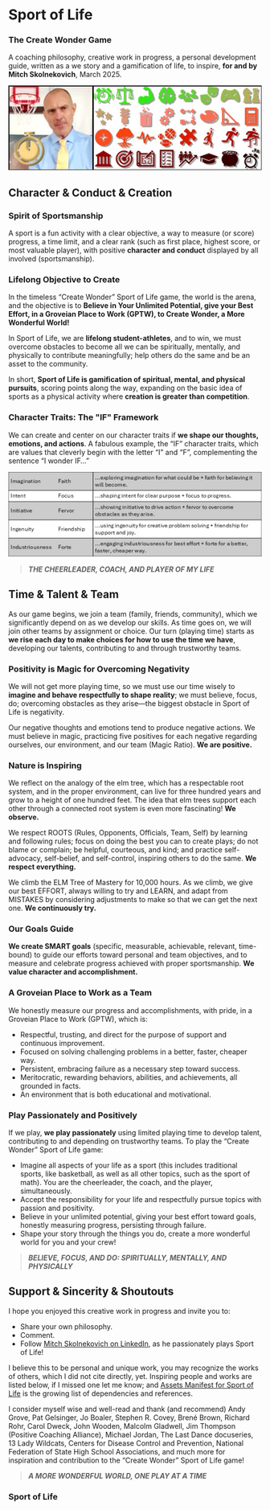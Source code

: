   
  
# Sport of Life
### The Create Wonder Game  
A coaching philosophy, creative work in progress, a personal development guide, written as a we story and a gamification of life, to inspire, **for and by Mitch Skolnekovich**, March 2025.

![image of coach mith with simple, inspirational icons](assets/sport_of_life_icons_skolnekovich_photo.jpg)

## Character & Conduct & Creation
### Spirit of Sportsmanship
A sport is a fun activity with a clear objective, a way to measure (or score) progress, a time limit, and a clear rank (such as first place, highest score, or most valuable player), with positive **character and conduct** displayed by all involved (sportsmanship).

### Lifelong Objective to Create
In the timeless “Create Wonder” Sport of Life game, the world is the arena, and the objective is to **Believe in Your Unlimited Potential, give your Best Effort, in a Groveian Place to Work (GPTW), to Create Wonder, a More Wonderful World!**

In Sport of Life, we are **lifelong student-athletes**, and to win, we must overcome obstacles to become all we can be spiritually, mentally, and physically to contribute meaningfully; help others do the same and be an asset to the community.

In short, **Sport of Life is gamification of spiritual, mental, and physical pursuits**, scoring points along the way, expanding on the basic idea of sports as a physical activity where **creation is greater than competition**.

### Character Traits: The "IF" Framework
We can create and center on our character traits if **we shape our thoughts, emotions, and actions**.
A fabulous example, the “IF” character traits, which are values that cleverly begin with the letter “I” and “F”, complementing the sentence “I wonder IF…”


![image of IF traits](assets/character_if_traits.jpg)


> ***THE CHEERLEADER, COACH, AND PLAYER OF MY LIFE***  


## Time & Talent & Team
As our game begins, we join a team (family, friends, community), which we significantly depend on as we develop our skills. As time goes on, we will join other teams by assignment or choice. Our turn (playing time) starts as **we rise each day to make choices for how to use the time we have**, developing our talents, contributing to and through trustworthy teams.

### Positivity is Magic for Overcoming Negativity
We will not get more playing time, so we must use our time wisely to **imagine and behave respectfully to shape reality**; we must believe, focus, do; overcoming obstacles as they arise—the biggest obstacle in Sport of Life is negativity.

Our negative thoughts and emotions tend to produce negative actions. We must believe in magic, practicing five positives for each negative regarding ourselves, our environment, and our team (Magic Ratio). **We are positive.**

### Nature is Inspiring
We reflect on the analogy of the elm tree, which has a respectable root system, and in the proper environment, can live for three hundred years and grow to a height of one hundred feet. The idea that elm trees support each other through a connected root system is even more fascinating! **We observe.**

We respect ROOTS (Rules, Opponents, Officials, Team, Self) by learning and following rules; focus on doing the best you can to create plays; do not blame or complain; be helpful, courteous, and kind; and practice self-advocacy, self-belief, and self-control, inspiring others to do the same. **We respect everything.**

We climb the ELM Tree of Mastery for 10,000 hours. As we climb, we give our best EFFORT, always willing to try and LEARN, and adapt from MISTAKES by considering adjustments to make so that we can get the next one. **We continuously try.**

### Our Goals Guide
**We create SMART goals** (specific, measurable, achievable, relevant, time-bound) to guide our efforts toward personal and team objectives, and to measure and celebrate progress achieved with proper sportsmanship. **We value character and accomplishment.**

### A Groveian Place to Work as a Team
We honestly measure our progress and accomplishments, with pride, in a Groveian Place to Work (GPTW), which is:
+ Respectful, trusting, and direct for the purpose of support and continuous improvement.
+ Focused on solving challenging problems in a better, faster, cheaper way.
+ Persistent, embracing failure as a necessary step toward success.
+ Meritocratic, rewarding behaviors, abilities, and achievements, all grounded in facts.
+ An environment that is both educational and motivational.

### Play Passionately and Positively
If we play, **we play passionately** using limited playing time to develop talent, contributing to and depending on trustworthy teams. To play the “Create Wonder” Sport of Life game:
+ Imagine all aspects of your life as a sport (this includes traditional sports, like basketball, as well as all other topics, such as the sport of math). You are the cheerleader, the coach, and the player, simultaneously.
+ Accept the responsibility for your life and respectfully pursue topics with passion and positivity.
+ Believe in your unlimited potential, giving your best effort toward goals, honestly measuring progress, persisting through failure.
+ Shape your story through the things you do, create a more wonderful world for you and your crew!


> ***BELIEVE, FOCUS, AND DO: SPIRITUALLY, MENTALLY, AND PHYSICALLY***  


## Support & Sincerity & Shoutouts
I hope you enjoyed this creative work in progress and invite you to:
+ Share your own philosophy.
+ Comment.
+ Follow [Mitch Skolnekovich on LinkedIn](https://www.linkedin.com/in/mitchskolnekovich/), as he passionately plays Sport of Life!

I believe this to be personal and unique work, you may recognize the works of others, which I did not cite directly, yet.
Inspiring people and works are listed below, if I missed one let me know; and [Assets Manifest for Sport of Life](assets/assets_manifest.md) is the growing list of dependencies and references.

I consider myself wise and well-read and thank (and recommend) Andy Grove, Pat Gelsinger, Jo Boaler, Stephen R. Covey, Brené Brown, Richard Rohr, Carol Dweck, John Wooden, Malcolm Gladwell, Jim Thompson (Positive Coaching Alliance), Michael Jordan, The Last Dance docuseries, 13 Lady Wildcats, Centers for Disease Control and Prevention, National Federation of State High School Associations, and much more for inspiration and contribution to the “Create Wonder” Sport of Life game!


> ***A MORE WONDERFUL WORLD, ONE PLAY AT A TIME***  


### Sport of Life
